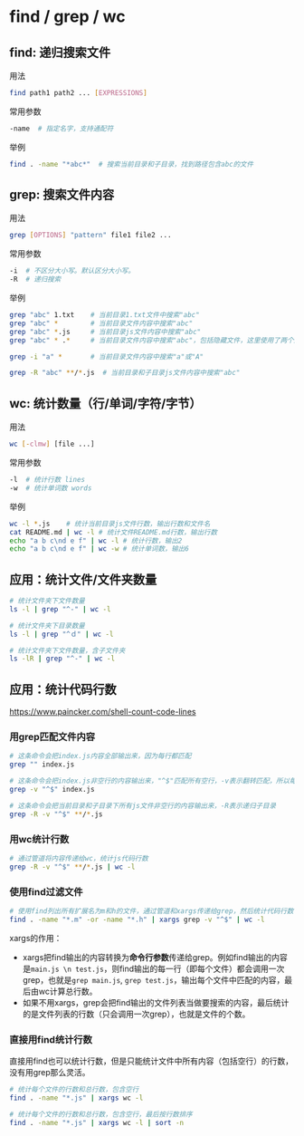 # find / grep / wc



## find: 递归搜索文件

用法

```bash
find path1 path2 ... [EXPRESSIONS]
```

常用参数

```bash
-name  # 指定名字，支持通配符
```

举例

```bash
find . -name "*abc*"  # 搜索当前目录和子目录，找到路径包含abc的文件
```



## grep: 搜索文件内容

用法

```bash
grep [OPTIONS] "pattern" file1 file2 ...
```

常用参数

```bash
-i  # 不区分大小写。默认区分大小写。
-R  # 递归搜索
```

举例

```bash
grep "abc" 1.txt    # 当前目录1.txt文件中搜索"abc"
grep "abc" *        # 当前目录文件内容中搜索"abc"
grep "abc" *.js     # 当前目录js文件内容中搜索"abc"
grep "abc" * .*     # 当前目录文件内容中搜索"abc"，包括隐藏文件，这里使用了两个通配符

grep -i "a" *       # 当前目录文件内容中搜索"a"或"A"

grep -R "abc" **/*.js  # 当前目录和子目录js文件内容中搜索"abc"
```



## wc: 统计数量（行/单词/字符/字节）

用法

```bash
wc [-clmw] [file ...]
```

常用参数

```bash
-l  # 统计行数 lines
-w  # 统计单词数 words
```

举例

```bash
wc -l *.js    # 统计当前目录js文件行数，输出行数和文件名
cat README.md | wc -l # 统计文件README.md行数，输出行数
echo "a b c\nd e f" | wc -l # 统计行数，输出2
echo "a b c\nd e f" | wc -w # 统计单词数，输出6
```





## 应用：统计文件/文件夹数量

```bash
# 统计文件夹下文件数量
ls -l | grep "^-" | wc -l

# 统计文件夹下目录数量
ls -l | grep "^ｄ" | wc -l

# 统计文件夹下文件数量，含子文件夹
ls -lR | grep "^-" | wc -l
```



## 应用：统计代码行数

https://www.paincker.com/shell-count-code-lines

### 用grep匹配文件内容

```bash
# 这条命令会把index.js内容全部输出来，因为每行都匹配
grep "" index.js

# 这条命令会把index.js非空行的内容输出来，"^$"匹配所有空行，-v表示翻转匹配，所以每个非空行被匹配并输出
grep -v "^$" index.js

# 这条命令会把当前目录和子目录下所有js文件非空行的内容输出来，-R表示递归子目录
grep -R -v "^$" **/*.js
```

### 用wc统计行数

```bash
# 通过管道将内容传递给wc，统计js代码行数
grep -R -v "^$" **/*.js | wc -l
```

### 使用find过滤文件

```bash
# 使用find列出所有扩展名为m和h的文件，通过管道和xargs传递给grep，然后统计代码行数
find . -name "*.m" -or -name "*.h" | xargs grep -v "^$" | wc -l
```

xargs的作用：

- xargs把find输出的内容转换为**命令行参数**传递给grep。例如find输出的内容是`main.js \n test.js`，则find输出的每一行（即每个文件）都会调用一次grep，也就是`grep main.js`, `grep test.js`，输出每个文件中匹配的内容，最后由wc计算总行数。
- 如果不用xargs，grep会把find输出的文件列表当做要搜索的内容，最后统计的是文件列表的行数（只会调用一次grep），也就是文件的个数。

### 直接用find统计行数

直接用find也可以统计行数，但是只能统计文件中所有内容（包括空行）的行数，没有用grep那么灵活。

```bash
# 统计每个文件的行数和总行数，包含空行
find . -name "*.js" | xargs wc -l

# 统计每个文件的行数和总行数，包含空行，最后按行数排序
find . -name "*.js" | xargs wc -l | sort -n
```